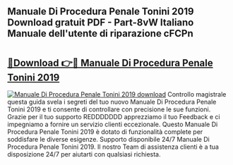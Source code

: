 ## Manuale Di Procedura Penale Tonini 2019 Download gratuit PDF - Part-8vW Italiano Manuale dell'utente di riparazione cFCPn

# <h2><a href="http://dfgvs8v.blite.top/?on=Manuale+Di+Procedura+Penale+Tonini+2019">🔗Download 👉🔴 Manuale Di Procedura Penale Tonini 2019</a></h2>

[![Manuale Di Procedura Penale Tonini 2019 download](https://i.imgur.com/lujVjoI.png)](http://dfgvs8v.blite.top/?on=Manuale+Di+Procedura+Penale+Tonini+2019)
Controllo magistrale questa guida svela i segreti del tuo nuovo Manuale Di Procedura Penale Tonini 2019 e ti consente di controllare con precisione le sue funzioni. Grazie per il tuo supporto REDDDDDDD apprezziamo il tuo Feedback e ci impegniamo a fornire un servizio clienti eccezionale. Questo Manuale Di Procedura Penale Tonini 2019 è dotato di funzionalità complete per soddisfare le diverse esigenze. Supporto disponibile 24/7 Manuale Di Procedura Penale Tonini 2019. Il nostro Team di assistenza clienti è a tua disposizione 24/7 per aiutarti con qualsiasi richiesta.
